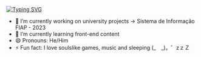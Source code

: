 [![Typing SVG](https://readme-typing-svg.herokuapp.com/?color=ffffff&size=35&center=true&vCenter=true&width=1000&lines=HELLO+THERE+👈(ﾟヮﾟ👈);My+name+is+Gabriel;23+years+old;São+Paulo,+Brazil;FRONT-END+Student)](https://git.io/typing-svg)


- 🔭 I’m currently working on university projects -> Sistema de Informação FIAP - 2023
- 🧠 I’m currently learning front-end content
- 😄 Pronouns: He/Him
- ⚡ Fun fact: I love soulslike games, music and sleeping  (_　_)。゜zｚＺ
